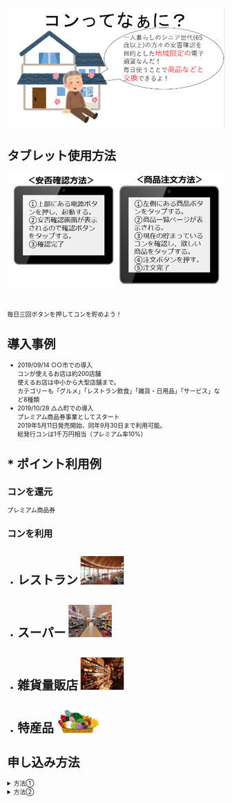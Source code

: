  <img width="1200px" alt="レストラン" src="./top.PNG">  


# タブレット使用方法  
<img width="600px" alt="使い方" src="./タブレットの使い方.PNG">  

<br><br>
毎日三回ボタンを押してコンを貯めよう！


#  導入事例  
* 2019/09/14 ○○市での導入  
コンが使えるお店は約200店舗   
使えるお店は中小から大型店舗まで。  
カテゴリーも「グルメ」「レストラン飲食」「雑貨・日用品」「サービス」など8種類  
* 2019/10/28 △△町での導入  
プレミアム商品券事業としてスタート  
2019年5月11日発売開始、同年9月30日まで利用可能。  
総発行コンは1千万円相当（プレミアム率10%）  
# * ポイント利用例  
## コンを還元  
プレミアム商品券  
## コンを利用  
* # レストラン  <img width="100px" alt="レストラン" src="./ten0017-001.jpg">
* # スーパー  <img width="100px" alt="スーパー" src="./super.png">
* # 雑貨量販店  <img width="100px" alt="雑貨" src="./zakka.png">
* # 特産品  <img width="100px" alt="雑貨" src="./tokusanhin.png">
# 申し込み方法
<details>
<summary> 方法① </summary>
<img width="300px" alt="方法１" src="./mousikomi1.PNG">
</details>
<details>
<summary> 方法② </summary>
<img width="300px" alt="方法２" src="./mousikomi2.PNG">
</details>
